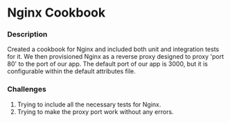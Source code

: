 # Nginx Cookbook

### Description
Created a cookbook for Nginx and included both unit and integration tests for it. We then provisioned Nginx as a reverse proxy designed to proxy 'port 80' to the port of our app. The default port of our app is 3000, but it is configurable within the default attributes file.

### Challenges
1. Trying to include all the necessary tests for Nginx.
2. Trying to make the proxy port work without any errors.
